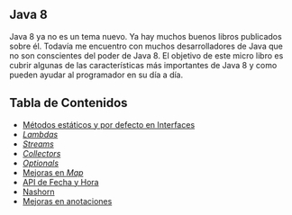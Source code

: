 Java 8
--------------

Java 8 ya no es un tema nuevo. Ya hay muchos buenos libros publicados sobre él. Todavía me encuentro con muchos desarrolladores de Java que no son conscientes del poder de Java 8. El objetivo de este micro libro es cubrir algunas de las características más importantes de Java 8 y como pueden ayudar al programador en su día a día. 

## Tabla de Contenidos

* [Métodos estáticos y por defecto en Interfaces](./01-default-static-interface-methods.md)
* [<i>Lambdas</i>](./02-lambdas.md)
* [<i>Streams</i>](./03-streams.md)
* [<i>Collectors</i>](./04-collectors.md)
* [<i>Optionals</i>](./05-optionals.md)
* [Mejoras en <i>Map</i>](./06-map.md)
* [API de Fecha y Hora](./08-date-time-api.md)
* [Nashorn](./10-nashorn.md)
* [Mejoras en anotaciones](./12-annotations.md)

